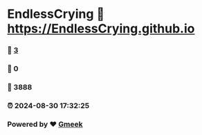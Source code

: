 # EndlessCrying :link: https://EndlessCrying.github.io 
### :page_facing_up: [3](https://EndlessCrying.github.io/tag.html) 
### :speech_balloon: 0 
### :hibiscus: 3888 
### :alarm_clock: 2024-08-30 17:32:25 
### Powered by :heart: [Gmeek](https://github.com/Meekdai/Gmeek)
